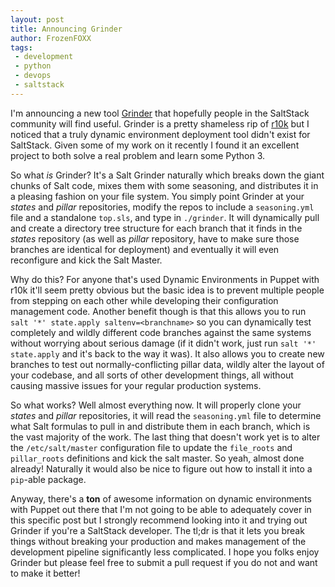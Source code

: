 ```yaml
---
layout: post
title: Announcing Grinder
author: FrozenFOXX
tags:
 - development
 - python
 - devops
 - saltstack
---
```

I'm announcing a new tool [Grinder](https://github.com/frozenfoxx/grinder) that hopefully people in the SaltStack community will find useful.  Grinder is a pretty shameless rip of [r10k](https://github.com/puppetlabs/r10k) but I noticed that a truly dynamic environment deployment tool didn't exist for SaltStack.  Given some of my work on it recently I found it an excellent project to both solve a real problem and learn some Python 3.

So what *is* Grinder?  It's a Salt Grinder naturally which breaks down the giant chunks of Salt code, mixes them with some seasoning, and distributes it in a pleasing fashion on your file system.  You simply point Grinder at your *states* and *pillar* repositories, modify the repos to include a `seasoning.yml` file and a standalone `top.sls`, and type in `./grinder`.  It will dynamically pull and create a directory tree structure for each branch that it finds in the *states* repository (as well as *pillar* repository, have to make sure those branches are identical for deployment) and eventually it will even reconfigure and kick the Salt Master.

Why do this?  For anyone that's used Dynamic Environments in Puppet with r10k it'll seem pretty obvious but the basic idea is to prevent multiple people from stepping on each other while developing their configuration management code.  Another benefit though is that this allows you to run `salt '*' state.apply saltenv=<branchname>` so you can dynamically test completely and wildly different code branches against the same systems without worrying about serious damage (if it didn't work, just run `salt '*' state.apply` and it's back to the way it was).  It also allows you to create new branches to test out normally-conflicting pillar data, wildly alter the layout of your codebase, and all sorts of other development things, all without causing massive issues for your regular production systems.

So what works?  Well almost everything now.  It will properly clone your *states* and *pillar* repositories, it will read the `seasoning.yml` file to determine what Salt formulas to pull in and distribute them in each branch, which is the vast majority of the work.  The last thing that doesn't work yet is to alter the `/etc/salt/master` configuration file to update the `file_roots` and `pillar_roots` definitions and kick the salt master.  So yeah, almost done already!  Naturally it would also be nice to figure out how to install it into a `pip`-able package.

Anyway, there's a __ton__ of awesome information on dynamic environments with Puppet out there that I'm not going to be able to adequately cover in this specific post but I strongly recommend looking into it and trying out Grinder if you're a SaltStack developer.  The tl;dr is that it lets you break things without breaking your production and makes management of the development pipeline significantly less complicated.  I hope you folks enjoy Grinder but please feel free to submit a pull request if you do not and want to make it better!
